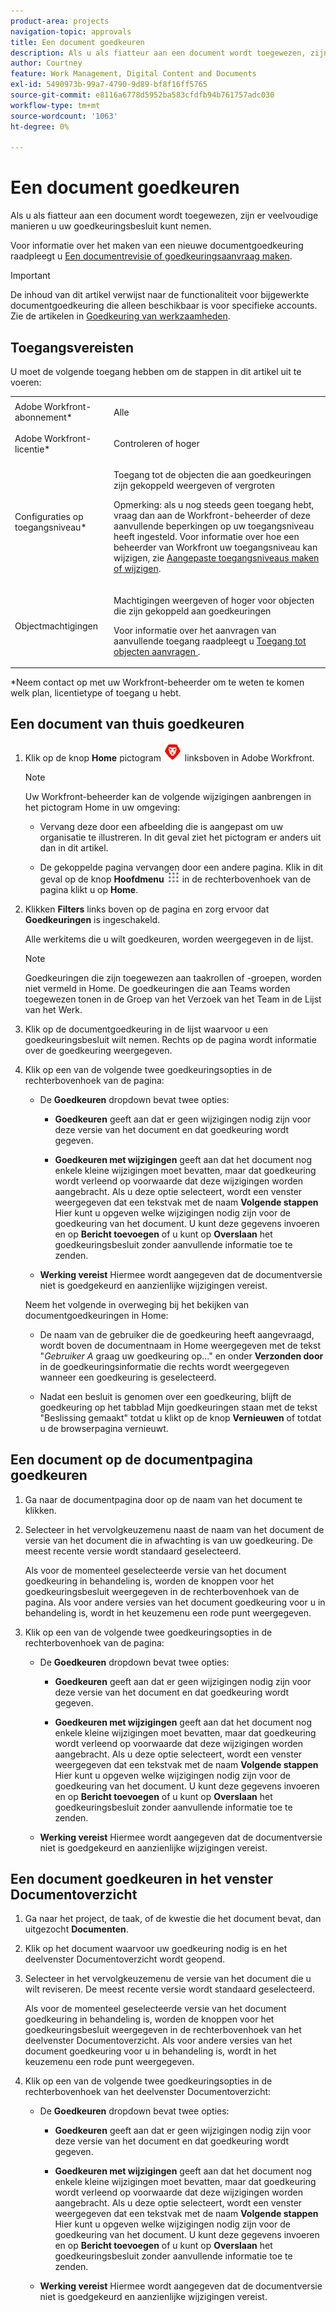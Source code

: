```yaml
---
product-area: projects
navigation-topic: approvals
title: Een document goedkeuren
description: Als u als fiatteur aan een document wordt toegewezen, zijn er veelvoudige manieren u uw goedkeuringsbesluit kunt nemen.
author: Courtney
feature: Work Management, Digital Content and Documents
exl-id: 5490973b-99a7-4790-9d89-bf8f16ff5765
source-git-commit: e8116a6778d5952ba583cfdfb94b761757adc030
workflow-type: tm+mt
source-wordcount: '1063'
ht-degree: 0%

---
```


# Een document goedkeuren

Als u als fiatteur aan een document wordt toegewezen, zijn er veelvoudige manieren u uw goedkeuringsbesluit kunt nemen.

Voor informatie over het maken van een nieuwe documentgoedkeuring raadpleegt u [Een documentrevisie of goedkeuringsaanvraag maken](/help/quicksilver/review-and-approve-work/document-reviews-and-approvals/manage-document-approvals/create-a-document-approval.md).

>[!IMPORTANT]
>
>De inhoud van dit artikel verwijst naar de functionaliteit voor bijgewerkte documentgoedkeuring die alleen beschikbaar is voor specifieke accounts. Zie de artikelen in [Goedkeuring van werkzaamheden](/help/quicksilver/review-and-approve-work/manage-approvals/manage-approvals.md).

## Toegangsvereisten

U moet de volgende toegang hebben om de stappen in dit artikel uit te voeren:

<table style="table-layout:auto"> 
 <col> 
 <col> 
 <tbody> 
  <tr> 
   <td role="rowheader">Adobe Workfront-abonnement*</td> 
   <td> <p>Alle</p> </td> 
  </tr> 
  <tr> 
   <td role="rowheader">Adobe Workfront-licentie*</td> 
   <td> <p>Controleren of hoger</p> </td> 
  </tr> 
  <tr> 
   <td role="rowheader">Configuraties op toegangsniveau*</td> 
   <td> <p>Toegang tot de objecten die aan goedkeuringen zijn gekoppeld weergeven of vergroten</p> <p>Opmerking: als u nog steeds geen toegang hebt, vraag dan aan de Workfront-beheerder of deze aanvullende beperkingen op uw toegangsniveau heeft ingesteld. Voor informatie over hoe een beheerder van Workfront uw toegangsniveau kan wijzigen, zie <a href="/help/quicksilver/administration-and-setup/add-users/configure-and-grant-access/create-modify-access-levels.md" class="MCXref xref">Aangepaste toegangsniveaus maken of wijzigen</a>.</p> </td> 
  </tr> 
  <tr> 
   <td role="rowheader">Objectmachtigingen</td> 
   <td> <p>Machtigingen weergeven of hoger voor objecten die zijn gekoppeld aan goedkeuringen</p> <p>Voor informatie over het aanvragen van aanvullende toegang raadpleegt u <a href="/help/quicksilver/workfront-basics/grant-and-request-access-to-objects/request-access.md" class="MCXref xref">Toegang tot objecten aanvragen </a>.</p> </td> 
  </tr> 
 </tbody> 
</table>

&#42;Neem contact op met uw Workfront-beheerder om te weten te komen welk plan, licentietype of toegang u hebt.

## Een document van thuis goedkeuren

1. Klik op de knop **Home** pictogram ![](../assets/home-icon-30x29.png) linksboven in Adobe Workfront.

   >[!NOTE]
   >
   >Uw Workfront-beheerder kan de volgende wijzigingen aanbrengen in het pictogram Home in uw omgeving:
   >
   >* Vervang deze door een afbeelding die is aangepast om uw organisatie te illustreren. In dit geval ziet het pictogram er anders uit dan in dit artikel.
   >
   >* De gekoppelde pagina vervangen door een andere pagina. Klik in dit geval op de knop **Hoofdmenu** ![](../assets/main-menu-icon.png) in de rechterbovenhoek van de pagina klikt u op **Home**.

1. Klikken **Filters** links boven op de pagina en zorg ervoor dat **Goedkeuringen** is ingeschakeld.

   Alle werkitems die u wilt goedkeuren, worden weergegeven in de lijst.

   >[!NOTE]
   >
   >Goedkeuringen die zijn toegewezen aan taakrollen of -groepen, worden niet vermeld in Home. De goedkeuringen die aan Teams worden toegewezen tonen in de Groep van het Verzoek van het Team in de Lijst van het Werk.

1. Klik op de documentgoedkeuring in de lijst waarvoor u een goedkeuringsbesluit wilt nemen. Rechts op de pagina wordt informatie over de goedkeuring weergegeven.

1. Klik op een van de volgende twee goedkeuringsopties in de rechterbovenhoek van de pagina:

   * De **Goedkeuren** dropdown bevat twee opties:

      * **Goedkeuren** geeft aan dat er geen wijzigingen nodig zijn voor deze versie van het document en dat goedkeuring wordt gegeven.

      * **Goedkeuren met wijzigingen** geeft aan dat het document nog enkele kleine wijzigingen moet bevatten, maar dat goedkeuring wordt verleend op voorwaarde dat deze wijzigingen worden aangebracht. Als u deze optie selecteert, wordt een venster weergegeven dat een tekstvak met de naam **Volgende stappen** Hier kunt u opgeven welke wijzigingen nodig zijn voor de goedkeuring van het document. U kunt deze gegevens invoeren en op **Bericht toevoegen** of u kunt op **Overslaan** het goedkeuringsbesluit zonder aanvullende informatie toe te zenden.

   * **Werking vereist** Hiermee wordt aangegeven dat de documentversie niet is goedgekeurd en aanzienlijke wijzigingen vereist.

   Neem het volgende in overweging bij het bekijken van documentgoedkeuringen in Home:

   * De naam van de gebruiker die de goedkeuring heeft aangevraagd, wordt boven de documentnaam in Home weergegeven met de tekst &quot;*Gebruiker A* graag uw goedkeuring op...&quot; en onder **Verzonden door** in de goedkeuringsinformatie die rechts wordt weergegeven wanneer een goedkeuring is geselecteerd.

   * Nadat een besluit is genomen over een goedkeuring, blijft de goedkeuring op het tabblad Mijn goedkeuringen staan met de tekst &quot;Beslissing gemaakt&quot; totdat u klikt op de knop **Vernieuwen** of totdat u de browserpagina vernieuwt.

## Een document op de documentpagina goedkeuren

1. Ga naar de documentpagina door op de naam van het document te klikken.

1. Selecteer in het vervolgkeuzemenu naast de naam van het document de versie van het document die in afwachting is van uw goedkeuring. De meest recente versie wordt standaard geselecteerd.

   Als voor de momenteel geselecteerde versie van het document goedkeuring in behandeling is, worden de knoppen voor het goedkeuringsbesluit weergegeven in de rechterbovenhoek van de pagina. Als voor andere versies van het document goedkeuring voor u in behandeling is, wordt in het keuzemenu een rode punt weergegeven.

   <!--
   ![](/help/quicksilver/review-and-approve-work/document-reviews-and-approvals/assets/version-dropdown-red-dot.png)
   -->

1. Klik op een van de volgende twee goedkeuringsopties in de rechterbovenhoek van de pagina:

   * De **Goedkeuren** dropdown bevat twee opties:

      * **Goedkeuren** geeft aan dat er geen wijzigingen nodig zijn voor deze versie van het document en dat goedkeuring wordt gegeven.

      * **Goedkeuren met wijzigingen** geeft aan dat het document nog enkele kleine wijzigingen moet bevatten, maar dat goedkeuring wordt verleend op voorwaarde dat deze wijzigingen worden aangebracht. Als u deze optie selecteert, wordt een venster weergegeven dat een tekstvak met de naam **Volgende stappen** Hier kunt u opgeven welke wijzigingen nodig zijn voor de goedkeuring van het document. U kunt deze gegevens invoeren en op **Bericht toevoegen** of u kunt op **Overslaan** het goedkeuringsbesluit zonder aanvullende informatie toe te zenden.

   * **Werking vereist** Hiermee wordt aangegeven dat de documentversie niet is goedgekeurd en aanzienlijke wijzigingen vereist.

## Een document goedkeuren in het venster Documentoverzicht

1. Ga naar het project, de taak, of de kwestie die het document bevat, dan uitgezocht **Documenten**.

1. Klik op het document waarvoor uw goedkeuring nodig is en het deelvenster Documentoverzicht wordt geopend.

1. Selecteer in het vervolgkeuzemenu de versie van het document die u wilt reviseren. De meest recente versie wordt standaard geselecteerd.

   Als voor de momenteel geselecteerde versie van het document goedkeuring in behandeling is, worden de knoppen voor het goedkeuringsbesluit weergegeven in de rechterbovenhoek van het deelvenster Documentoverzicht. Als voor andere versies van het document goedkeuring voor u in behandeling is, wordt in het keuzemenu een rode punt weergegeven.

   <!--
   ![](/help/quicksilver/review-and-approve-work/document-reviews-and-approvals/assets/version-dropdown-red-dot.png)
   -->

1. Klik op een van de volgende twee goedkeuringsopties in de rechterbovenhoek van het deelvenster Documentoverzicht:

   * De **Goedkeuren** dropdown bevat twee opties:

      * **Goedkeuren** geeft aan dat er geen wijzigingen nodig zijn voor deze versie van het document en dat goedkeuring wordt gegeven.

      * **Goedkeuren met wijzigingen** geeft aan dat het document nog enkele kleine wijzigingen moet bevatten, maar dat goedkeuring wordt verleend op voorwaarde dat deze wijzigingen worden aangebracht. Als u deze optie selecteert, wordt een venster weergegeven dat een tekstvak met de naam **Volgende stappen** Hier kunt u opgeven welke wijzigingen nodig zijn voor de goedkeuring van het document. U kunt deze gegevens invoeren en op **Bericht toevoegen** of u kunt op **Overslaan** het goedkeuringsbesluit zonder aanvullende informatie toe te zenden.

   * **Werking vereist** Hiermee wordt aangegeven dat de documentversie niet is goedgekeurd en aanzienlijke wijzigingen vereist.